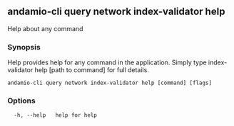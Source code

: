 ## andamio-cli query network index-validator help

Help about any command

### Synopsis

Help provides help for any command in the application.
Simply type index-validator help [path to command] for full details.

```
andamio-cli query network index-validator help [command] [flags]
```

### Options

```
  -h, --help   help for help
```

